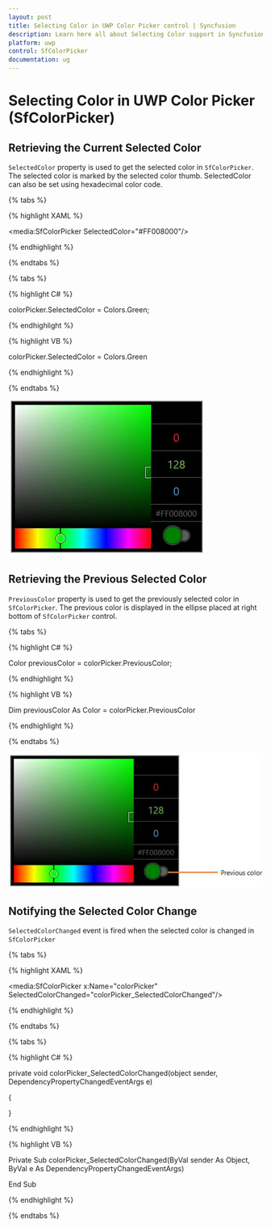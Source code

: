 ```yaml
---
layout: post
title: Selecting Color in UWP Color Picker control | Syncfusion
description: Learn here all about Selecting Color support in Syncfusion UWP Color Picker (SfColorPicker) control and more.
platform: uwp
control: SfColorPicker
documentation: ug
---
```


# Selecting Color in UWP Color Picker (SfColorPicker)

## Retrieving the Current Selected Color

`SelectedColor` property is used to get the selected color in `SfColorPicker`. The selected color is marked by the selected color thumb. SelectedColor can also be set using hexadecimal color code.

{% tabs %}

{% highlight XAML %}

<media:SfColorPicker SelectedColor="#FF008000"/>

{% endhighlight %}

{% endtabs %}

{% tabs %}

{% highlight C# %}

colorPicker.SelectedColor = Colors.Green;

{% endhighlight %}

{% highlight VB %}

colorPicker.SelectedColor = Colors.Green

{% endhighlight %}

{% endtabs %}

![Selecting-Color-img1](Selecting-Color-images/Selecting-Color-img1.jpeg)

## Retrieving the Previous Selected Color

`PreviousColor` property is used to get the previously selected color in `SfColorPicker`. The previous color is displayed in the ellipse placed at right bottom of `SfColorPicker` control.

{% tabs %}

{% highlight C# %}

Color previousColor = colorPicker.PreviousColor;

{% endhighlight %}

{% highlight VB %}

Dim previousColor As Color = colorPicker.PreviousColor

{% endhighlight %}

{% endtabs %}

![Selecting-Color-img2](Selecting-Color-images/Selecting-Color-img2.jpeg)

## Notifying the Selected Color Change

`SelectedColorChanged` event is fired when the selected color is changed in `SfColorPicker`

{% tabs %}

{% highlight XAML %}

<media:SfColorPicker x:Name="colorPicker"
                     SelectedColorChanged="colorPicker_SelectedColorChanged"/>

{% endhighlight %}

{% endtabs %}

{% tabs %}

{% highlight C# %}

private void colorPicker_SelectedColorChanged(object sender, DependencyPropertyChangedEventArgs e)

{

}

{% endhighlight %}

{% highlight VB %}

Private Sub colorPicker_SelectedColorChanged(ByVal sender As Object, ByVal e As DependencyPropertyChangedEventArgs)


End Sub

{% endhighlight %}

{% endtabs %}


